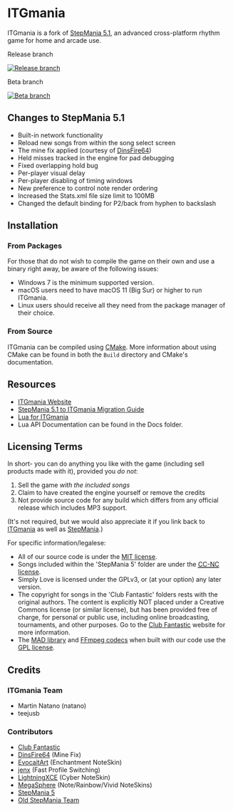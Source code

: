 ITGmania
========

ITGmania is a fork of [StepMania 5.1](https://github.com/stepmania/stepmania/tree/5_1-new), an advanced cross-platform rhythm game for home and arcade use.

Release branch

[![Release branch](https://github.com/itgmania/itgmania/workflows/Continuous%20integration/badge.svg?branch=release)](https://github.com/itgmania/itgmania/actions?query=workflow%3A%22Continuous+integration%22+branch%3Arelease)

Beta branch

[![Beta branch](https://github.com/itgmania/itgmania/workflows/Continuous%20integration/badge.svg?branch=beta)](https://github.com/itgmania/itgmania/actions?query=workflow%3A%22Continuous+integration%22+branch%3Abeta)

## Changes to StepMania 5.1

- Built-in network functionality
- Reload new songs from within the song select screen
- The mine fix applied (courtesy of [DinsFire64](https://gist.github.com/DinsFire64/4a3f763cd3033afd55a176980b32a3b5))
- Held misses tracked in the engine for pad debugging
- Fixed overlapping hold bug
- Per-player visual delay
- Per-player disabling of timing windows
- New preference to control note render ordering
- Increased the Stats.xml file size limit to 100MB
- Changed the default binding for P2/back from hyphen to backslash

## Installation
### From Packages

For those that do not wish to compile the game on their own and use a binary right away, be aware of the following issues:

* Windows 7 is the minimum supported version.
* macOS users need to have macOS 11 (Big Sur) or higher to run ITGmania.
* Linux users should receive all they need from the package manager of their choice.

### From Source

ITGmania can be compiled using [CMake](http://www.cmake.org/). More information about using CMake can be found in both the `Build` directory and CMake's documentation.

## Resources

* [ITGmania Website](https://www.itgmania.com/)
* [StepMania 5.1 to ITGmania Migration Guide](Docs/Userdocs/sm5_migration.md)
* [Lua for ITGmania](https://itgmania.github.io/lua-for-itgmania/)
* Lua API Documentation can be found in the Docs folder.

## Licensing Terms

In short- you can do anything you like with the game (including sell products made with it), provided you *do not*:

1. Sell the game *with the included songs*
2. Claim to have created the engine yourself or remove the credits
3. Not provide source code for any build which differs from any official release which includes MP3 support.

(It's not required, but we would also appreciate it if you link back to [ITGmania](https://github.com/itgmania/itgmania) as well as [StepMania](https://github.com/stepmania/stepmania).)

For specific information/legalese:

* All of our source code is under the [MIT license](http://opensource.org/licenses/MIT).
* Songs included within the 'StepMania 5' folder are under the [<abbr title="Creative Commons Non-Commercial">CC-NC</abbr> license](https://creativecommons.org/).
* Simply Love is licensed under the GPLv3, or (at your option) any later version.
* The copyright for songs in the 'Club Fantastic' folders rests with the original authors. The content is explicitly NOT placed under a Creative Commons license (or similar license), but has been provided free of charge, for personal or public use, including online broadcasting, tournaments, and other purposes. Go to the [Club Fantastic](https://www.clubfantastic.com/) website for more information.
* The [MAD library](http://www.underbit.com/products/mad/) and [FFmpeg codecs](https://www.ffmpeg.org/) when built with our code use the [GPL license](http://www.gnu.org).

## Credits

### ITGmania Team
- Martin Natano (natano)
- teejusb

### Contributors
- [Club Fantastic](https://wiki.clubfantastic.dance/en/Credits)
- [DinsFire64](https://gist.github.com/DinsFire64/4a3f763cd3033afd55a176980b32a3b5) (Mine Fix)
- [EvocaitArt](https://twitter.com/EvocaitArt) (Enchantment NoteSkin)
- [jenx](https://www.amarion.net/) (Fast Profile Switching)
- [LightningXCE](https://twitter.com/lightningxce) (Cyber NoteSkin)
- [MegaSphere](https://github.com/Pete-Lawrence/Peters-Noteskins) (Note/Rainbow/Vivid NoteSkins)
- [StepMania 5](Docs/credits_SM5.txt)
- [Old StepMania Team](Docs/credits_old_Stepmania_Team.txt)
